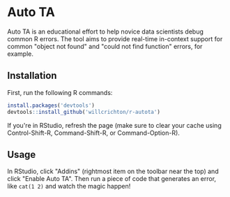 # Auto TA

Auto TA is an educational effort to help novice data scientists debug common R errors. The tool aims to provide real-time in-context support for common "object not found" and "could not find function" errors, for example.

## Installation

First, run the following R commands:

```r
install.packages('devtools')
devtools::install_github('willcrichton/r-autota')
```

If you're in RStudio, refresh the page (make sure to clear your cache using Control-Shift-R, Command-Shift-R, or Command-Option-R).

## Usage

In RStudio, click "Addins" (rightmost item on the toolbar near the top) and click "Enable Auto TA". Then run a piece of code that generates an error, like `cat(1 2)` and watch the magic happen!
